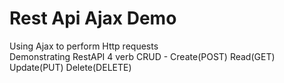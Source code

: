 # Rest Api Ajax Demo
Using Ajax to perform Http requests<br />
Demonstrating RestAPI 4 verb CRUD - Create(POST) Read(GET) Update(PUT) Delete(DELETE)